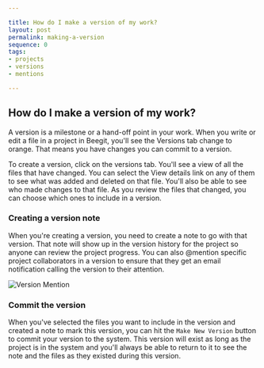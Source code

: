 ```yaml
---

title: How do I make a version of my work?
layout: post
permalink: making-a-version
sequence: 0
tags:
- projects
- versions
- mentions

---
```


## How do I make a version of my work?
A version is a milestone or a hand-off point in your work. When you write or edit a file in a project in Beegit, you'll see the Versions tab change to orange. That means you have changes you can commit to a version. 

To create a version, click on the versions tab. You'll see a view of all the files that have changed. You can select the View details link on any of them to see what was added and deleted on that file. You'll also be able to see who made changes to that file. As you review the files that changed, you can choose which ones to include in a version. 

### Creating a version note 
When you're creating a version, you need to create a note to go with that version. That note will show up in the version history for the project so anyone can review the project progress. You can also @mention specific project collaborators in a version to ensure that they get an email notification calling the version to their attention. 

![Version Mention](https://s3.amazonaws.com/beegit-images/helpImages/version-mention.png) 


### Commit the version 
When you've selected the files you want to include in the version and created a note to mark this version, you can hit the `Make New Version` button to commit your version to the system. This version will exist as long as the project is in the system and you'll always be able to return to it to see the note and the files as they existed during this version. 
